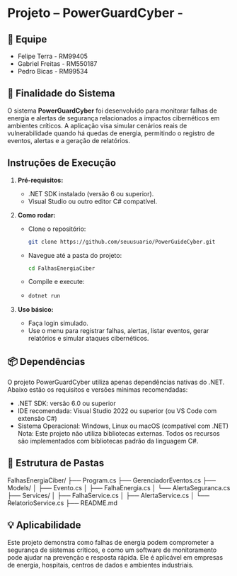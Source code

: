 ﻿# Projeto – PowerGuardCyber - 

## 👥 Equipe
- Felipe Terra - RM99405
- Gabriel Freitas - RM550187
- Pedro Bicas - RM99534

## 📌 Finalidade do Sistema 
  
O sistema **PowerGuardCyber** foi desenvolvido para monitorar falhas de energia e alertas de segurança relacionados a impactos cibernéticos em ambientes críticos. A aplicação visa simular cenários reais de vulnerabilidade quando há quedas de energia, permitindo o registro de eventos, alertas e a geração de relatórios. 
  
## Instruções de Execução 
  
1. **Pré-requisitos:** 
   - .NET SDK instalado (versão 6 ou superior). 
   - Visual Studio ou outro editor C# compatível. 
  
2. **Como rodar:** 
   - Clone o repositório: 
     ```bash 
     git clone https://github.com/seuusuario/PowerGuideCyber.git 
     ``` 
   - Navegue até a pasta do projeto: 
     ```bash 
     cd FalhasEnergiaCiber 
     ``` 
   - Compile e execute: 
   - 
     ```bash 
     dotnet run 
     ``` 
  
3. **Uso básico:** 
   - Faça login simulado. 
   - Use o menu para registrar falhas, alertas, listar eventos, gerar relatórios e simular ataques cibernéticos. 
## 📦 Dependências 
O projeto PowerGuardCyber utiliza apenas dependências nativas do .NET. Abaixo estão os requisitos e versões mínimas recomendadas: 
- .NET SDK: versão 6.0 ou superior 
- IDE recomendada: Visual Studio 2022 ou superior (ou VS Code com extensão C#) 
- Sistema Operacional: Windows, Linux ou macOS (compatível com .NET) 
Nota: Este projeto não utiliza bibliotecas externas. Todos os recursos são implementados com bibliotecas padrão da linguagem C#. 
 
  
## 📂 Estrutura de Pastas 
  
FalhasEnergiaCiber/ 
├── Program.cs 
├── GerenciadorEventos.cs 
├── Models/ 
│ ├── Evento.cs 
│ ├── FalhaEnergia.cs 
│ └── AlertaSeguranca.cs 
├── Services/ 
│ ├── FalhaService.cs 
│ ├── AlertaService.cs 
│ └── RelatorioService.cs 
├── README.md 
    
## 💡 Aplicabilidade 
  
Este projeto demonstra como falhas de energia podem comprometer a segurança de sistemas críticos, e como um software de monitoramento pode ajudar na prevenção e resposta rápida. Ele é aplicável em empresas de energia, hospitais, centros de dados e ambientes industriais. 
